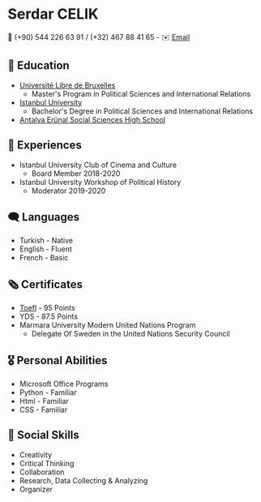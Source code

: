# Serdar CELIK
📱 (+90) 544 226 63 91 / (+32) 467 88 41 65 - 
✉️ [Email](mailto:serdar.simsek97@gmail.com) 

## 🏫 Education
- [Université Libre de Bruxelles](https://www.ulb.be/en/ulb-homepage)
  - Master's Program in Political Sciences and International Relations
- [Istanbul University](https://www.istanbul.edu.tr/en/_)
   - Bachelor's Degree in Political Sciences and International Relations
- [Antalya Erünal Social Sciences High School](https://antalyaerunalsbl.meb.k12.tr/)
 
## 💼 Experiences
- Istanbul University Club of Cinema and Culture
   - Board Member 2018-2020
- Istanbul University Workshop of Political History
   - Moderator 2019-2020
   
## 🗨️ Languages
- Turkish - Native
- English - Fluent
- French - Basic
 
## 🗞️ Certificates
- [Toefl](https://docdro.id/un6Zels) - 95 Points
- YDS - 87.5 Points
- Marmara University Modern United Nations Program
  - Delegate Of Sweden in the United Nations Security Council
   
## 🎖️ Personal Abilities
- Microsoft Office Programs
- Python - Familiar
- Html - Familiar
- CSS - Familiar

## 🎤 Social Skills
- Creativity
- Critical Thinking
- Collaboration
- Research, Data Collecting & Analyzing
- Organizer
